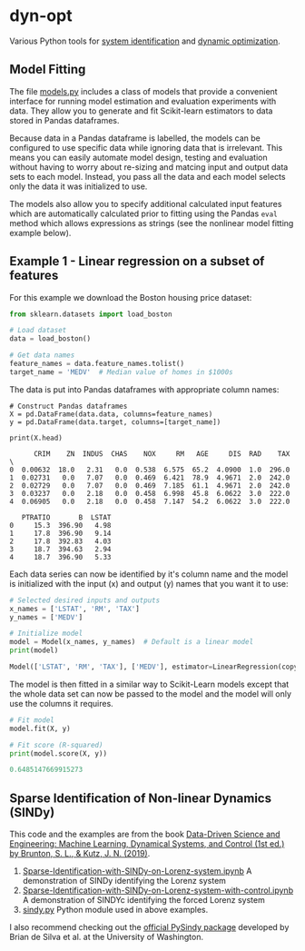 # dyn-opt
Various Python tools for [system identification][2] and [dynamic optimization][3].

## Model Fitting

The file [models.py](models.py) includes a class of models that provide a convenient
interface for running model estimation and evaluation experiments with data.  They
allow you to generate and fit Scikit-learn estimators to data stored in Pandas 
dataframes.  

Because data in a Pandas dataframe is labelled, the models can be configured to use
specific data while ignoring data that is irrelevant.  This means you can easily 
automate model design, testing and evaluation without having to worry about re-sizing
and matcing input and output data sets to each model.  Instead, you pass all the data
and each model selects only the data it was initialized to use.

The models also allow you to specify additional calculated input features which are
automatically calculated prior to fitting using the Pandas `eval` method which allows
expressions as strings (see the nonlinear model fitting example below).

## Example 1 - Linear regression on a subset of features

For this example we download the Boston housing price dataset:

```python
from sklearn.datasets import load_boston

# Load dataset
data = load_boston()

# Get data names
feature_names = data.feature_names.tolist()
target_name = 'MEDV'  # Median value of homes in $1000s
```

The data is put into Pandas dataframes with appropriate column names:

```
# Construct Pandas dataframes
X = pd.DataFrame(data.data, columns=feature_names)
y = pd.DataFrame(data.target, columns=[target_name])

print(X.head)

      CRIM    ZN  INDUS  CHAS    NOX     RM   AGE     DIS  RAD    TAX  \
0  0.00632  18.0   2.31   0.0  0.538  6.575  65.2  4.0900  1.0  296.0   
1  0.02731   0.0   7.07   0.0  0.469  6.421  78.9  4.9671  2.0  242.0   
2  0.02729   0.0   7.07   0.0  0.469  7.185  61.1  4.9671  2.0  242.0   
3  0.03237   0.0   2.18   0.0  0.458  6.998  45.8  6.0622  3.0  222.0   
4  0.06905   0.0   2.18   0.0  0.458  7.147  54.2  6.0622  3.0  222.0   

   PTRATIO       B  LSTAT  
0     15.3  396.90   4.98  
1     17.8  396.90   9.14  
2     17.8  392.83   4.03  
3     18.7  394.63   2.94  
4     18.7  396.90   5.33  
```

Each data series can now be identified by it's column name and the model is
initialized with the input (x) and output (y) names that you want it to use:

```python
# Selected desired inputs and outputs
x_names = ['LSTAT', 'RM', 'TAX']
y_names = ['MEDV']

# Initialize model
model = Model(x_names, y_names)  # Default is a linear model
print(model)

Model(['LSTAT', 'RM', 'TAX'], ['MEDV'], estimator=LinearRegression(copy_X=True, fit_intercept=True, n_jobs=None, normalize=False))
```

The model is then fitted in a similar way to Scikit-Learn models except that
the whole data set can now be passed to the model and the model will only
use the columns it requires.

```python
# Fit model
model.fit(X, y)

# Fit score (R-squared)
print(model.score(X, y))

0.6485147669915273
```


## Sparse Identification of Non-linear Dynamics (SINDy)

This code and the examples are from the book [Data-Driven Science and Engineering: Machine Learning, Dynamical Systems, and Control (1st ed.) by Brunton, S. L., & Kutz, J. N. (2019)][1].

1. [Sparse-Identification-with-SINDy-on-Lorenz-system.ipynb](Sparse-Identification-with-SINDy-on-Lorenz-system.ipynb) 
  A demonstration of SINDy identifying the Lorenz system 
2. [Sparse-Identification-with-SINDy-on-Lorenz-system-with-control.ipynb](Sparse-Identification-with-SINDy-on-Lorenz-system-with-control.ipynb)
  A demonstration of SINDYc identifying the forced Lorenz system
3. [sindy.py](sindy.py) Python module used in above examples.

I also recommend checking out the [official PySindy package][4] developed by Brian de Silva et al. at the University of Washington.

[1]: http://www.databookuw.com
[2]: https://en.wikipedia.org/wiki/System_identification
[3]: https://en.wikipedia.org/wiki/Control_(optimal_control_theory)
[4]: https://github.com/dynamicslab/pysindy
